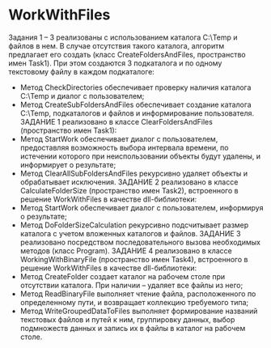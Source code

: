 # WorkWithFiles
Задания 1 – 3 реализованы с использованием каталога С:\\Temp и файлов в нем.
В случае отсутствия такого каталога, алгоритм предлагает его создать (класс CreateFoldersAndFiles, пространство имен Task1). При этом создаются 3 подкаталога и по одному текстовому файлу в каждом подкаталоге:
-	Метод CheckDirectories обеспечивает проверку наличия каталога С:\\Temp и диалог с пользователем;
-	Метод CreateSubFoldersAndFiles обеспечивает создание каталога С:\\Temp, подкаталогов и файлов и информирование пользователя.
ЗАДАНИЕ 1 реализовано в классе ClearFoldersAndFiles (пространство имен Task1):
-	Метод StartWork обеспечивает диалог с пользователем, предоставляя возможность выбора интервала времени, по истечении которого при неиспользовании объекты будут удалены, и информирует о результате;
-	Метод ClearAllSubFoldersAndFiles рекурсивно удаляет объекты и обрабатывает исключения.
ЗАДАНИЕ 2 реализовано в классе CalculateFolderSize (пространство имен Task2), встроенного в решение WorkWithFiles в качестве dll-библиотеки:
-	Метод StartWork обеспечивает диалог с пользователем, информируя о результате;
-	Метод DoFolderSizeCalculation рекурсивно подсчитывает размер каталога с учетом вложенных каталогов и файлов. 
ЗАДАНИЕ 3 реализовано посредством последовательного вызова необходимых методов (класс Program).
ЗАДАНИЕ 4 реализовано в классе WorkingWithBinaryFile (пространство имен Task4), встроенного в решение WorkWithFiles в качестве dll-библиотеки:
-	Метод CreateFolder создает каталог на рабочем столе при отсутствии каталога. При наличии – удаляет все файлы из него;
-	Метод ReadBinaryFile выполняет чтение файла, расположенного по определенному пути, и возвращает коллекцию требуемого типа;
-	Метод WriteGroupedDataToFiles выполняет формирование названий текстовых файлов и путей к ним, группировку данных, выбор подмножеств данных и запись их в файлы в каталог на рабочем столе.
